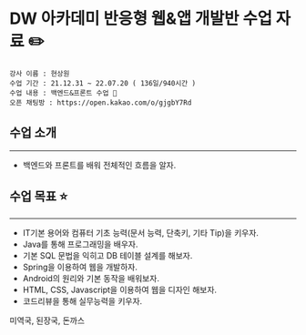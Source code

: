 # DW 아카데미 반응형 웹&앱 개발반 수업 자료 :pencil2:

    강사 이름 : 현상원
    수업 기간 : 21.12.31 ~ 22.07.20 ( 136일/940시간 )
    수업 내용 : 백엔드&프론트 수업 🚀
    오픈 채팅방 : https://open.kakao.com/o/gjgbY7Rd

## 수업 소개

---

- 백엔드와 프론트를 배워 전체적인 흐름을 알자.

## 수업 목표 ⭐

---

- IT기본 용어와 컴퓨터 기초 능력(문서 능력, 단축키, 기타 Tip)을 키우자.
- Java를 통해 프로그래밍을 배우자.
- 기본 SQL 문법을 익히고 DB 테이블 설계를 해보자.
- Spring을 이용하여 웹을 개발하자.
- Android의 원리와 기본 동작을 배워보자.
- HTML, CSS, Javascript을 이용하여 웹을 디자인 해보자.
- 코드리뷰을 통해 실무능력을 키우자.

미역국, 된장국, 돈까스

